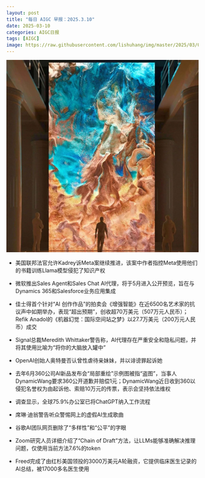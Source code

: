 ```yaml
---
layout: post
title: "每日 AIGC 早报：2025.3.10"
date: 2025-03-10
categories: AIGC日报
tags: [AIGC]
image: https://raw.githubusercontent.com/lishuhang/img/master/2025/03/0310-d.jpg
---
```


![封面图](https://raw.githubusercontent.com/lishuhang/img/master/2025/03/0310-d.jpg)

  - 美国联邦法官允许Kadrey诉Meta案继续推进，该案中作者指控Meta使用他们的书籍训练Llama模型侵犯了知识产权

  - 微软推出Sales Agent和Sales Chat AI代理，将于5月进入公开预览，旨在与Dynamics 365和Salesforce业务应用集成

  - 佳士得首个针对“AI 创作作品”的拍卖会《增强智能》在近6500名艺术家的抗议声中如期举办，表现“超出预期”，创收超70万美元（507万元人民币）；Refik Anadol的《机器幻觉：国际空间站之梦》以27.7万美元（200万元人民币）成交

  - Signal总裁Meredith Whittaker警告称，AI代理存在严重安全和隐私问题，并将其使用比喻为“将你的大脑放入罐中”

  - OpenAI创始人奥特曼否认曾性虐待亲妹妹，并以诽谤罪起诉她

  - 去年6月360公司AI新品发布会“局部重绘”示例图被指“盗图”，当事人DynamicWang要求360公开道歉并赔偿1元；DynamicWang近日收到360以侵犯名誉权为由起诉他、索赔10万元的传票，表示会坚持依法维权

  - 调查显示，全球75.9%办公室已将ChatGPT纳入工作流程

  - 席琳·迪翁警告听众警惕网上的虚假AI生成歌曲

  - 谷歌AI团队网页删除了“多样性”和“公平”的字眼

  - Zoom研究人员详细介绍了“Chain of Draft”方法，让LLMs能够准确解决推理问题，仅使用当前方法7.6%的token

  - Freed完成了由红杉美国领投的3000万美元A轮融资，它提供临床医生记录的AI总结，被17000多名医生使用